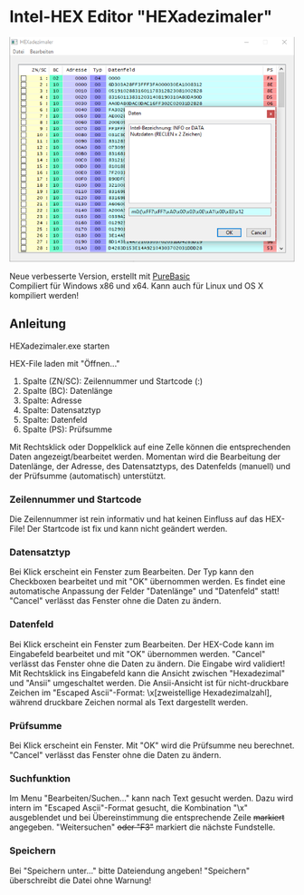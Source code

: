 # Intel-HEX Editor "HEXadezimaler"

![](HEXadezimaler_W10.png)

Neue verbesserte Version, erstellt mit [PureBasic](https://www.purebasic.com/)\
Compiliert für Windows x86 und x64. Kann auch für Linux und OS X kompiliert werden!

## Anleitung

HEXadezimaler.exe starten

HEX-File laden mit "Öffnen..."

1. Spalte (ZN/SC): Zeilennummer und Startcode (:)
2. Spalte (BC): Datenlänge
3. Spalte: Adresse
4. Spalte: Datensatztyp
5. Spalte: Datenfeld
6. Spalte (PS): Prüfsumme

Mit Rechtsklick oder Doppelklick auf eine Zelle können die entsprechenden Daten angezeigt/bearbeitet werden. Momentan wird die Bearbeitung der Datenlänge, der Adresse, des Datensatztyps, des Datenfelds (manuell) und der Prüfsumme (automatisch) unterstützt.

### Zeilennummer und Startcode

Die Zeilennummer ist rein informativ und hat keinen Einfluss auf das HEX-File! Der Startcode ist fix und kann nicht geändert werden.

### Datensatztyp

Bei Klick erscheint ein Fenster zum Bearbeiten. Der Typ kann den Checkboxen bearbeitet und mit "OK" übernommen werden. Es findet eine automatische Anpassung der Felder "Datenlänge" und "Datenfeld" statt! "Cancel" verlässt das Fenster ohne die Daten zu ändern.

### Datenfeld

Bei Klick erscheint ein Fenster zum Bearbeiten. Der HEX-Code kann im Eingabefeld bearbeitet und mit "OK" übernommen werden. "Cancel" verlässt das Fenster ohne die Daten zu ändern. Die Eingabe wird validiert!
Mit Rechtsklick ins Eingabefeld kann die Ansicht zwischen "Hexadezimal" und "Ansii" umgeschaltet werden. Die Ansii-Ansicht ist für nicht-druckbare Zeichen im "Escaped Ascii"-Format: \x[zweistellige Hexadezimalzahl], während druckbare Zeichen normal als Text dargestellt werden.

### Prüfsumme

Bei Klick erscheint ein Fenster. Mit "OK" wird die Prüfsumme neu berechnet. "Cancel" verlässt das Fenster ohne die Daten zu ändern.

### Suchfunktion

Im Menu "Bearbeiten/Suchen..." kann nach Text gesucht werden. Dazu wird intern im "Escaped Ascii"-Format gesucht, die Kombination "\x" ausgeblendet und bei Übereinstimmung die entsprechende Zeile ~~markiert~~ angegeben. "Weitersuchen" ~~oder "F3"~~ markiert die nächste Fundstelle.

### Speichern

Bei "Speichern unter..." bitte Dateiendung angeben! "Speichern" überschreibt die Datei ohne Warnung!
